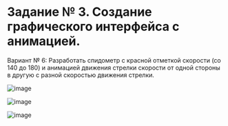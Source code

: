 # Задание № 3. Создание графического интерфейса с анимацией.

Вариант № 6:
Разработать спидометр с красной отметкой скорости (со 140 до 180) и анимацией движения стрелки скорости от одной стороны в другую с разной скоростью движения стрелки.

![image](https://user-images.githubusercontent.com/71630161/227055990-f0e61106-78b9-46fe-8e7d-abe4375d3303.png)

![image](https://user-images.githubusercontent.com/71630161/227055997-0a5ef713-bafe-41f6-a03c-b1ecfd4a9777.png)

![image](https://user-images.githubusercontent.com/71630161/227056003-2fc3b228-4a50-46bf-8ca4-8fdb86739760.png)
